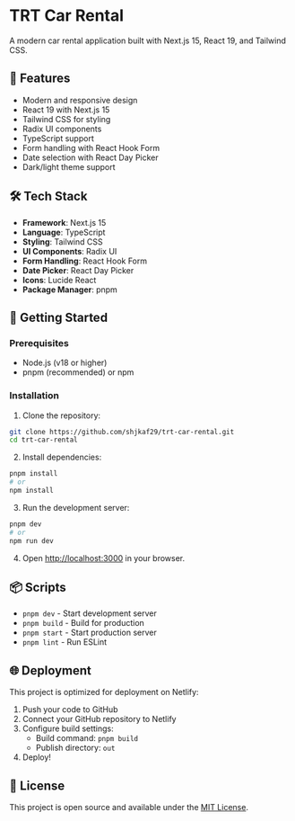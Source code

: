 # TRT Car Rental

A modern car rental application built with Next.js 15, React 19, and Tailwind CSS.

## 🚗 Features

- Modern and responsive design
- React 19 with Next.js 15
- Tailwind CSS for styling
- Radix UI components
- TypeScript support
- Form handling with React Hook Form
- Date selection with React Day Picker
- Dark/light theme support

## 🛠️ Tech Stack

- **Framework**: Next.js 15
- **Language**: TypeScript
- **Styling**: Tailwind CSS
- **UI Components**: Radix UI
- **Form Handling**: React Hook Form
- **Date Picker**: React Day Picker
- **Icons**: Lucide React
- **Package Manager**: pnpm

## 🚀 Getting Started

### Prerequisites

- Node.js (v18 or higher)
- pnpm (recommended) or npm

### Installation

1. Clone the repository:
```bash
git clone https://github.com/shjkaf29/trt-car-rental.git
cd trt-car-rental
```

2. Install dependencies:
```bash
pnpm install
# or
npm install
```

3. Run the development server:
```bash
pnpm dev
# or
npm run dev
```

4. Open [http://localhost:3000](http://localhost:3000) in your browser.

## 📦 Scripts

- `pnpm dev` - Start development server
- `pnpm build` - Build for production
- `pnpm start` - Start production server
- `pnpm lint` - Run ESLint

## 🌐 Deployment

This project is optimized for deployment on Netlify:

1. Push your code to GitHub
2. Connect your GitHub repository to Netlify
3. Configure build settings:
   - Build command: `pnpm build`
   - Publish directory: `out`
4. Deploy!

## 📝 License

This project is open source and available under the [MIT License](LICENSE).
